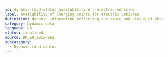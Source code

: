 ```yaml
---
id: dynamic-road-status_availability-of--electric-vehicles
label: availability of charging points for electric vehicles
definition: dynamic information reflecting the state and status of charging points and stations for electric vehicles.
category: Dynamic data
language: en
status: finalised
source: DR_EU_2015-962
subcategory:
  - Dynamic road status
---
```


